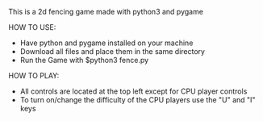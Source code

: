 This is a 2d fencing game made with python3 and pygame

HOW TO USE:
  - Have python and pygame installed on your machine
  - Download all files and place them in the same directory
  - Run the Game with $python3 fence.py
  
HOW TO PLAY:
 - All controls are located at the top left except for CPU player controls
 - To turn on/change the difficulty of the CPU players use the "U" and "I" keys
